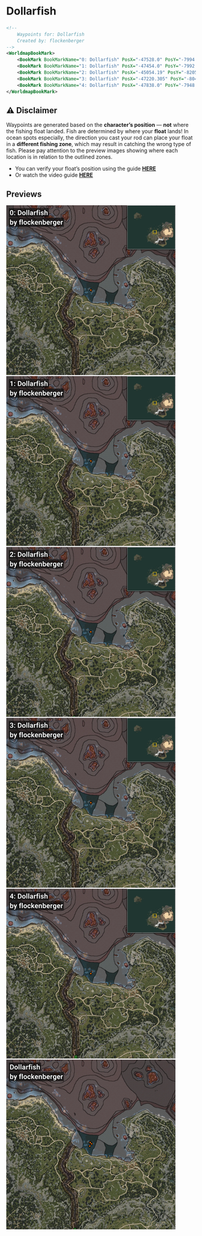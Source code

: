 # Dollarfish
```xml
<!--
    Waypoints for: Dollarfish
    Created by: flockenberger
-->
<WorldmapBookMark>
    <BookMark BookMarkName="0: Dollarfish" PosX="-47528.0" PosY="-7994.0" PosZ="111093.0" />
    <BookMark BookMarkName="1: Dollarfish" PosX="-47454.0" PosY="-7992.0" PosZ="111006.0" />
    <BookMark BookMarkName="2: Dollarfish" PosX="-45054.19" PosY="-8205.76" PosZ="109421.01" />
    <BookMark BookMarkName="3: Dollarfish" PosX="-47220.305" PosY="-8042.707" PosZ="111175.48" />
    <BookMark BookMarkName="4: Dollarfish" PosX="-47838.0" PosY="-7948.0" PosZ="106015.0" />
</WorldmapBookMark>
```

## ⚠️ Disclaimer
Waypoints are generated based on the __**character’s position**__ — __not__ where the fishing float landed.
Fish are determined by where your **float** lands!
In ocean spots especially, the direction you cast your rod can place your float in a **different fishing zone**, which may result in catching the wrong type of fish.
Please pay attention to the preview images showing where each location is in relation to the outlined zones.

- You can verify your float’s position using the guide [**HERE**](https://flockenberger.github.io/bdo-fish-position/)
- Or watch the video guide [**HERE**](https://youtu.be/t-VXcRoNojk)

## Previews
<img src="./Dollarfish_0_Preview.webp" width="450"/> <img src="./Dollarfish_1_Preview.webp" width="450"/> <img src="./Dollarfish_2_Preview.webp" width="450"/> <img src="./Dollarfish_3_Preview.webp" width="450"/> <img src="./Dollarfish_4_Preview.webp" width="450"/> <img src="./Dollarfish_Preview.webp" width="450"/> 